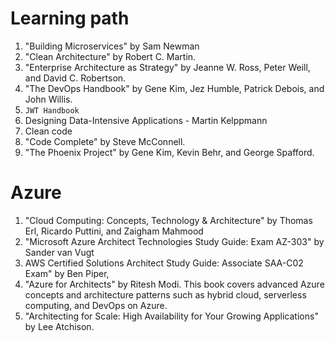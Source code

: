 # Learning path
1. "Building Microservices" by Sam Newman
2. "Clean Architecture" by Robert C. Martin.
3. "Enterprise Architecture as Strategy" by Jeanne W. Ross, Peter Weill, and David C. Robertson.
4. "The DevOps Handbook" by Gene Kim, Jez Humble, Patrick Debois, and John Willis.
5. `JWT Handbook`
6. Designing Data-Intensive Applications - Martin Kelppmann
7. Clean code
8. "Code Complete" by Steve McConnell.
9. "The Phoenix Project" by Gene Kim, Kevin Behr, and George Spafford.


# Azure
1. "Cloud Computing: Concepts, Technology & Architecture" by Thomas Erl, Ricardo Puttini, and Zaigham Mahmood
2. "Microsoft Azure Architect Technologies Study Guide: Exam AZ-303" by Sander van Vugt
3. AWS Certified Solutions Architect Study Guide: Associate SAA-C02 Exam" by Ben Piper, 
4. "Azure for Architects" by Ritesh Modi. This book covers advanced Azure concepts and architecture patterns such as hybrid cloud, serverless computing, and DevOps on Azure.
5. "Architecting for Scale: High Availability for Your Growing Applications" by Lee Atchison.